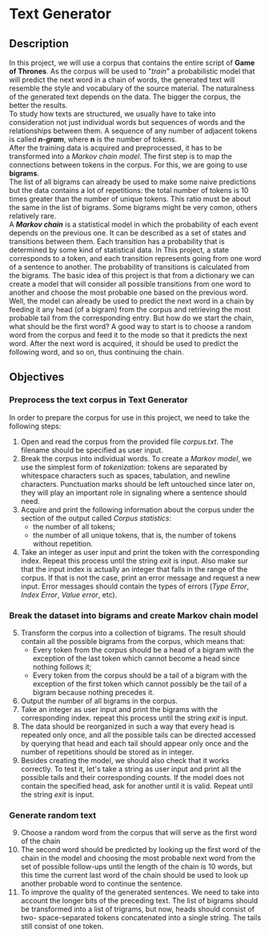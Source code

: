 # Text Generator
## Description
In this project, we will use a corpus that contains the entire script of **Game of
Thrones**. As the corpus will be used to "*train*" a probabilistic model that will
predict the next word in a chain of words, the generated text will resemble the style
and vocabulary of the source material. The naturalness of the generated text depends on the
data. The bigger the corpus, the better the results.  
To study how texts are structured, we usually have to take into consideration not just individual words but
sequences of words and the relationships between them. A sequence of any number of adjacent tokens is called
***n-gram***, where **n** is the number of tokens.  
After the training data is acquired and preprocessed, it has to be transformed into a *Markov chain model*.
The first step is to map the connections between tokens in the corpus. For this, we are going to use **bigrams**.  
The list of all bigrams can already be used to make some naive predictions but the data
contains a lot of repetitions: the total number of tokens is 10 times greater than the 
number of unique tokens. This ratio must be about the same in the list of bigrams. Some
bigrams might be very comon, others relatively rare.  
A ***Markov chain*** is a statistical model in which the probability of each event depends on the previous one.
It can be described as a set of states and transitions between them. Each transition has a probability that is 
determined by some kind of statistical data. In This project, a state corresponds to a token, and each transition
represents going from one word of a sentence to another. The probability of transitions is calculated from the
bigrams. The basic idea of this project is that from a dictionary we can create a model that will consider all
possible transitions from one word to another and choose the most probable one based on the previous word.  
Well, the model can already be used to predict the next word in a chain by feeding it any head (of a bigram) from
the corpus and retrieving the most probable tail from the corresponding entry. But how do we start the chain, what
should be the first word? A good way to start is to choose a random word from the corpus and feed it to the mode so
that it predicts the next word. After the next word is acquired, it should be used to predict the following word,
and so on, thus continuing the chain.
## Objectives
### Preprocess the text corpus in Text Generator
In order to prepare the corpus for use in this project, we need to take the following steps:
1. Open and read the corpus from the provided file *corpus.txt*. The filename should be
specified as user input.
2. Break the corpus into individual words. To create a *Markov model*, we use the simplest
form of *tokenization*: tokens are separated by whitespace characters such as spaces,
   tabulation, and newline characters. Punctuation marks should be left untouched since
   later on, they will play an important role in signaling where a sentence should need.
3. Acquire and print the following information about the corpus under the section of 
    the output called *Corpus statistics*:
   * the number of all tokens;
   * the number of all unique tokens, that is, the number of tokens without repetition.
4. Take an integer as user input and print the token with the corresponding index.
   Repeat this process until the string *exit* is input. Also make sur that the input index
   is actually an integer that falls in the range of the corpus. If that is not the case,
   print an error message and request a new input. Error messages should contain the 
   types of errors (*Type Error*, *Index Error*, *Value error*, etc).
### Break the dataset into bigrams and create Markov chain model
5. Transform the corpus into a collection of bigrams. The result should contain all the possible bigrams from
the corpus, which means that:
   - Every token from the corpus should be a head of a bigram with the exception of the last token which cannot
   become a head since nothing follows it;
   - Every token from the corpus should be a tail of a bigram with the exception of the first token which cannot
   possibly be the tail of a bigram because nothing precedes it.
6. Output the number of all bigrams in the corpus.
7. Take an integer as user input and print the bigrams with the corresponding index. repeat this process until the
     string *exit* is input.
8. The data should be reorganized in such a way that every head is repeated only once, and
all the possible tails can be directed accessed by querying that head and each tail should appear only once and
   the number of repetitions should be stored as in integer.
9. Besides creating the model, we should also check that it works correctly. To test it, let's take a string as 
user input and print all the possible tails and their corresponding counts. If the model does not contain the
   specified head, ask for another until it is valid. Repeat until the string *exit* is input.
### Generate random text
9. Choose a random word from the corpus that will serve as the first word of the chain
10. The second word should be predicted by looking up the first word of the chain in the model and choosing the 
most probable next word from the set of possible follow-ups until the length of the chain is 10 words, but this time
the current last word of the chain should be used to look up another probable word to continue the sentence.
11. To improve the quality of the generated sentences. We need to take into account the longer bits of the preceding
text. The list of bigrams should be transformed into a list of trigrams, but now, heads should consist of two-
    space-separated tokens concatenated into a single string. The tails still consist of one token.
